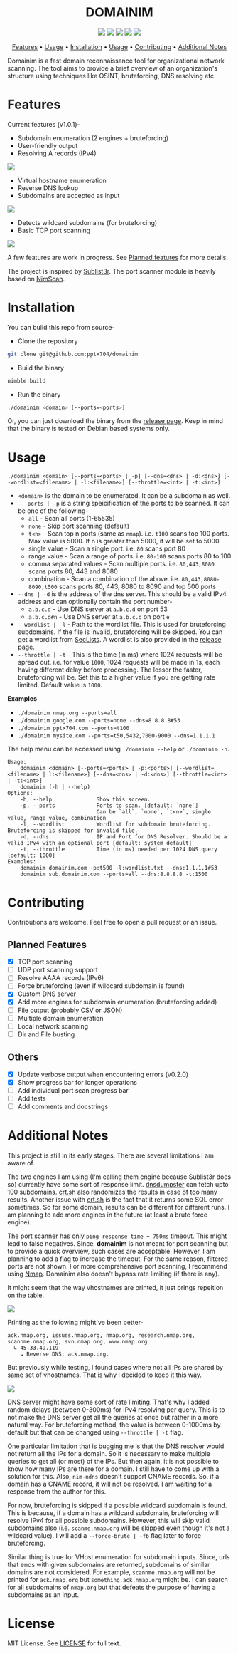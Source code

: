 <h1 align="center">DOMAINIM</h1>
<p align="center">
<img src=https://img.shields.io/badge/nim-2.0-blue?logo=nim>
<img src=https://img.shields.io/github/stars/pptx704/domainim>
<img src=https://img.shields.io/github/v/release/pptx704/domainim>
<a href="#license"><img src=https://img.shields.io/github/license/pptx704/domainim></a>
<a href="https://t.me/pptx704"><img src=https://img.shields.io/badge/Contact-telegram-blue></a>
</p>

<p align="center">
  <a href="#Features">Features</a> •
  <a href="#Usage">Usage</a> •
  <a href="#installation">Installation</a> •
  <a href="#usage">Usage</a> •
  <a href="#contributing">Contributing</a> •
  <a href="#additional-notes">Additional Notes</a>
</p>

Domainim is a fast domain reconnaissance tool for organizational network scanning. The tool aims to provide a brief overview of an organization's structure using techniques like OSINT, bruteforcing, DNS resolving etc.

# Features
Current features (v1.0.1)-
- Subdomain enumeration (2 engines + bruteforcing)
- User-friendly output
- Resolving A records (IPv4)

![](https://i.postimg.cc/596nWXrv/image.png)

- Virtual hostname enumeration
- Reverse DNS lookup
- Subdomains are accepted as input

![](https://i.postimg.cc/gcyMzCDq/image.png)

- Detects wildcard subdomains (for bruteforcing)
- Basic TCP port scanning

![](https://i.postimg.cc/Vk31BmS4/image.png)

A few features are work in progress. See [Planned features](#planned-features) for more details.

The project is inspired by [Sublist3r](https://github.com/aboul3la/Sublist3r). The port scanner module is heavily based on [NimScan](https://github.com/elddy/NimScan).

# Installation
You can build this repo from source-
- Clone the repository
```bash
git clone git@github.com:pptx704/domainim
```
- Build the binary
```bash
nimble build
```
- Run the binary
```bash
./domainim <domain> [--ports=<ports>]
```

Or, you can just download the binary from the [release page](https://github.com/pptx704/domainim/releases). Keep in mind that the binary is tested on Debian based systems only.

# Usage

```
./domainim <domain> [--ports=<ports> | -p] [--dns=<dns> | -d:<dns>] [--wordlist=<filename> | -l:<filename>] [--throttle=<int> | -t:<int>]
```
- `<domain>` is the domain to be enumerated. It can be a subdomain as well.
- `-- ports | -p` is a string speicification of the ports to be scanned. It can be one of the following-
  - `all` - Scan all ports (1-65535)
  - `none` - Skip port scanning (default)
  - `t<n>` - Scan top n ports (same as `nmap`). i.e. `t100` scans top 100 ports. Max value is 5000. If n is greater than 5000, it will be set to 5000.
  - single value - Scan a single port. i.e. `80` scans port 80
  - range value - Scan a range of ports. i.e. `80-100` scans ports 80 to 100
  - comma separated values - Scan multiple ports. i.e. `80,443,8080` scans ports 80, 443 and 8080
  - combination - Scan a combination of the above. i.e. `80,443,8080-8090,t500` scans ports 80, 443, 8080 to 8090 and top 500 ports
- `--dns | -d` is the address of the dns server. This should be a valid IPv4 address and can optionally contain the port number-
  - `a.b.c.d` - Use DNS server at `a.b.c.d` on port 53
  - `a.b.c.d#n` - Use DNS server at `a.b.c.d` on port `e`
- `--wordlist | -l` - Path to the wordlist file. This is used for bruteforcing subdomains. If the file is invalid, bruteforcing will be skipped. You can get a wordlist from [SecLists](https://github.com/danielmiessler/SecLists/tree/master/Discovery/DNS). A wordlist is also provided in the [release page](https://github.com/pptx704/domainim/releases).
- `--throttle | -t` - This is the time (in ms) where 1024 requests will be spread out. i.e. for value `1000`, 1024 requests will be made in 1s, each having different delay before processing. The lesser the faster, bruteforcing will be. Set this to a higher value if you are getting rate limited. Default value is `1000`.

**Examples**
- `./domainim nmap.org --ports=all`
- `./domainim google.com --ports=none --dns=8.8.8.8#53`
- `./domainim pptx704.com --ports=t100`
- `./domainim mysite.com --ports=t50,5432,7000-9000 --dns=1.1.1.1`

The help menu can be accessed using `./domainim --help` or `./domainim -h`.
```
Usage:
    domainim <domain> [--ports=<ports> | -p:<ports>] [--wordlist=<filename> | l:<filename>] [--dns=<dns> | -d:<dns>] [--throttle=<int> | -t:<int>]
    domainim (-h | --help)
Options:
    -h, --help              Show this screen.
    -p, --ports             Ports to scan. [default: `none`]
                            Can be `all`, `none`, `t<n>`, single value, range value, combination
    -l, --wordlist          Wordlist for subdomain bruteforcing. Bruteforcing is skipped for invalid file.
    -d, --dns               IP and Port for DNS Resolver. Should be a valid IPv4 with an optional port [default: system default]
    -t, --throttle          Time (in ms) needed per 1024 DNS query [default: 1000]
Examples:
    domainim domainim.com -p:t500 -l:wordlist.txt --dns:1.1.1.1#53
    domainim sub.domainim.com --ports=all --dns:8.8.8.8 -t:1500
```

# Contributing
Contributions are welcome. Feel free to open a pull request or an issue.

## Planned Features
- [x] TCP port scanning
- [ ] UDP port scanning support
- [ ] Resolve AAAA records (IPv6)
- [ ] Force bruteforcing (even if wildcard subdomain is found)
- [x] Custom DNS server
- [x] Add more engines for subdomain enumeration (bruteforcing added)
- [ ] File output (probably CSV or JSON)
- [ ] Multiple domain enumeration
- [ ] Local network scanning
- [ ] Dir and File busting

## Others
- [x] Update verbose output when encountering errors (v0.2.0)
- [x] Show progress bar for longer operations
- [ ] Add individual port scan progress bar
- [ ] Add tests
- [ ] Add comments and docstrings

# Additional Notes
This project is still in its early stages. There are several limitations I am aware of.

The two engines I am using (I'm calling them engine because Sublist3r does so) currently have some sort of response limit. [dnsdumpster](https://dnsdumpster.com) can fetch upto 100 subdomains. [crt.sh](https://crt.sh) also randomizes the results in case of too many results. Another issue with [crt.sh](https://crt.sh) is the fact that it returns some SQL error sometimes. So for some domain, results can be different for different runs. I am planning to add more engines in the future (at least a brute force engine).

The port scanner has only `ping response time + 750ms` timeout. This might lead to false negatives. Since, **domainim** is not meant for port scanning but to provide a quick overview, such cases are acceptable. However, I am planning to add a flag to increase the timeout. For the same reason, filtered ports are not shown. For more comprehensive port scanning, I recommend using [Nmap](https://nmap.org). Domainim also doesn't bypass rate limiting (if there is any).

It might seem that the way vhostnames are printed, it just brings repeition on the table.

![](https://i.postimg.cc/HLkC413T/image.png)

Printing as the following might've been better-
```
ack.nmap.org, issues.nmap.org, nmap.org, research.nmap.org, scannme.nmap.org, svn.nmap.org, www.nmap.org
  ↳ 45.33.49.119
    ↳ Reverse DNS: ack.nmap.org. 
```
But previously while testing, I found cases where not all IPs are shared by same set of vhostnames. That is why I decided to keep it this way.

![](https://i.postimg.cc/q7PjB8NW/image.png)

DNS server might have some sort of rate limiting. That's why I added random delays (between 0-300ms) for IPv4 resolving per query. This is to not make the DNS server get all the queries at once but rather in a more natural way. For bruteforcing method, the value is between 0-1000ms by default but that can be changed using `--throttle | -t` flag.

One particular limitation that is bugging me is that the DNS resolver would not return all the IPs for a domain. So it is necessary to make multiple queries to get all (or most) of the IPs. But then again, it is not possible to know how many IPs are there for a domain. I still have to come up with a solution for this. Also, `nim-ndns` doesn't support CNAME records. So, if a domain has a CNAME record, it will not be resolved. I am waiting for a response from the author for this.

For now, bruteforcing is skipped if a possible wildcard subdomain is found. This is because, if a domain has a wildcard subdomain, bruteforcing will resolve IPv4 for all possible subdomains. However, this will skip valid subdomains also (i.e. `scanme.nmap.org` will be skipped even though it's not a wildcard value). I will add a `--force-brute | -fb` flag later to force bruteforcing.

Similar thing is true for VHost enumeration for subdomain inputs. Since, urls that ends with given subdomains are returned, subdomains of similar domains are not considered. For example, `scannme.nmap.org` will not be printed for `ack.nmap.org` but `something.ack.nmap.org` might be. I can search for all subdomains of `nmap.org` but that defeats the purpose of having a subdomains as an input.

# License
MIT License. See [LICENSE](LICENSE) for full text.